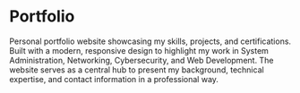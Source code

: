 # Portfolio
Personal portfolio website showcasing my skills, projects, and certifications. Built with a modern, responsive design to highlight my work in System Administration, Networking, Cybersecurity, and Web Development. The website serves as a central hub to present my background, technical expertise, and contact information in a professional way.
